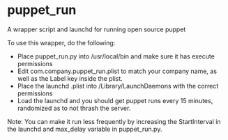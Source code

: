 # puppet_run
A wrapper script and launchd for running open source puppet

To use this wrapper, do the following:

* Place puppet_run.py into /usr/local/bin and make sure it has execute permissions
* Edit com.company.puppet_run.plist to match your company name, as well as the Label key inside the plist.
* Place the launchd .plist into /Library/LaunchDaemons with the correct permissions
* Load the launchd and you should get puppet runs every 15 minutes, randomized as to not thrash the server.

Note: You can make it run less frequently by increasing the StartInterval in the launchd and max_delay variable in puppet_run.py.

